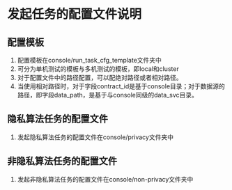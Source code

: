 # 发起任务的配置文件说明

## 配置模板
1. 配置模板在console/run_task_cfg_template文件夹中
2. 可分为单机测试的模板与多机测试的模板，即local和cluster
3. 对于配置文件中的路径配置，可以配绝对路径或者相对路径。
4. 当使用相对路径时，对于字段contract_id是基于console目录；对于数据源的路径，即字段data_path，是基于与console同级的data_svc目录。

## 隐私算法任务的配置文件
1. 发起隐私算法任务的配置文件在console/privacy文件夹中

## 非隐私算法任务的配置文件
1. 发起非隐私算法任务的配置文件在console/non-privacy文件夹中